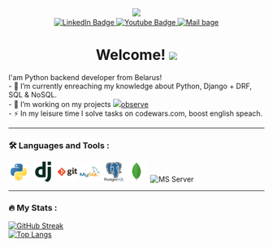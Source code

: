 <link rel="stylesheet" href="https://cdnjs.cloudflare.com/ajax/libs/font-awesome/6.2.0/css/all.min.css">

<div id="header" align="center">
<img src = "https://bobrenok.oc3.ru/11/img/anim-ico-arrow-down.gif" width="150"/>
</div>

<div id="badges" align="center">
<a href="https://www.linkedin.com/in/dimatatarinami/">
    <img src="https://upload.wikimedia.org/wikipedia/commons/thumb/f/f8/LinkedIn_icon_circle.svg/1200px-LinkedIn_icon_circle.svg.png" alt="LinkedIn Badge" width="70"/>
  </a>
  
  <a href="https://t.me/dimatatatarin" style="margin-left=24px; margin-right=24px;">
    <img src="https://upload.wikimedia.org/wikipedia/commons/thumb/8/82/Telegram_logo.svg/2048px-Telegram_logo.svg.png" alt="Youtube Badge" width="70" />
  </a>
  
  <a href="mailto:dmitriyseur@gmail.com@gmail.com">
    <img src="https://static.vecteezy.com/system/resources/previews/010/151/138/non_2x/email-and-mail-icon-sign-symbol-design-free-png.png" alt="Mail bage" width="70" />
  </a>
</div>

<h1 align="center">
  Welcome!
  <img src="https://media.giphy.com/media/hvRJCLFzcasrR4ia7z/giphy.gif" width="30px"/>
</h1>

<div id="aboutMe">
I'am Python backend developer from Belarus!
<br/>
- 🌱 I’m currently enreaching my knowledge about Python, Django + DRF, SQL & NoSQL.
<br/>
- 🔭 I’m  working on my projects <a href="https://github.com/cyber-tatarin?tab=repositories">
<img src="https://www.freeiconspng.com/uploads/blue-idea-icon-18.png" width="17px">observe<a/>
<br/>
- ⚡ In my leisure time I solve tasks on codewars.com, boost english speach.
</div>

---
### :hammer_and_wrench: Languages and Tools :
<div>
  <img src="https://github.com/devicons/devicon/blob/master/icons/python/python-original.svg" title="Python" alt="Python" width="40" height="40"/>&nbsp;
  <img src="https://github.com/devicons/devicon/blob/master/icons/django/django-plain.svg" title="Django" alt="Django" width="40" height="40"/>&nbsp;
  <img src="https://github.com/devicons/devicon/blob/master/icons/git/git-original-wordmark.svg" title="Git" alt="Git" width="40" height="40"/>
  <img src="https://github.com/devicons/devicon/blob/master/icons/mysql/mysql-original-wordmark.svg" title="MySQL"  alt="MySQL" width="40" height="40"/>&nbsp;
  <img src="https://raw.githubusercontent.com/devicons/devicon/1119b9f84c0290e0f0b38982099a2bd027a48bf1/icons/postgresql/postgresql-original-wordmark.svg" title="PostrgeSQL"  alt="PostrgeSQL" width="40" height="40">
  <img src="https://github.com/devicons/devicon/blob/master/icons/mongodb/mongodb-original.svg" title="MongoDB" alt="MongoDB" height="40"/>&nbsp;
  <img src="https://brandslogos.com/wp-content/uploads/thumbs/microsoft-sql-server-logo-vector.svg" title="MS SQL Server" alt="MS Server" height="40">
</div>

---

### :fire: My Stats :
[![GitHub Streak](http://github-readme-streak-stats.herokuapp.com?user=cyber-tatarin&theme=dark&background=0d1117)](https://git.io/streak-stats)
<br/>
[![Top Langs](https://github-readme-stats.vercel.app/api/top-langs/?username=cyber-tatarin&layout=compact&theme=dark&bg_color=0d1117)](https://github.com/anuraghazra/github-readme-stats)



